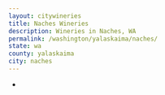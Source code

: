 ```yaml
---
layout: citywineries
title: Naches Wineries
description: Wineries in Naches, WA
permalink: /washington/yalaskaima/naches/
state: wa
county: yalaskaima
city: naches
---
```

-
